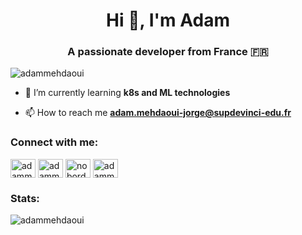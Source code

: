 <h1 align="center">Hi 👋, I'm Adam</h1>
<h3 align="center">A passionate developer from France 🇫🇷</h3>

<p align="left"> <img src="https://komarev.com/ghpvc/?username=adammehdaoui&label=Profile%20views&color=0e75b6&style=flat" alt="adammehdaoui" /> </p>

- 🌱 I’m currently learning **k8s and ML technologies**

- 📫 How to reach me **adam.mehdaoui-jorge@supdevinci-edu.fr**

<h3 align="left">Connect with me:</h3>
<p align="left">
<a href="https://dev.to/adammehdaoui" target="blank"><img align="center" src="https://raw.githubusercontent.com/rahuldkjain/github-profile-readme-generator/master/src/images/icons/Social/devto.svg" alt="adammehdaoui" height="30" width="40" /></a>
<a href="https://linkedin.com/in/adammehdaoui" target="blank"><img align="center" src="https://raw.githubusercontent.com/rahuldkjain/github-profile-readme-generator/master/src/images/icons/Social/linked-in-alt.svg" alt="adammehdaoui" height="30" width="40" /></a>
<a href="https://stackoverflow.com/users/18438371/noborder" target="blank"><img align="center" src="https://raw.githubusercontent.com/rahuldkjain/github-profile-readme-generator/master/src/images/icons/Social/stack-overflow.svg" alt="noborder" height="30" width="40" /></a>
<a href="https://www.leetcode.com/adammehdaoui" target="blank"><img align="center" src="https://raw.githubusercontent.com/rahuldkjain/github-profile-readme-generator/master/src/images/icons/Social/leet-code.svg" alt="adammehdaoui" height="30" width="40" /></a>
</p>

<h3 align="left">Stats:</h3>

<p><img align="left" src="https://github-readme-stats.vercel.app/api/top-langs?username=adammehdaoui&show_icons=true&locale=en&layout=compact" alt="adammehdaoui" /></p>
